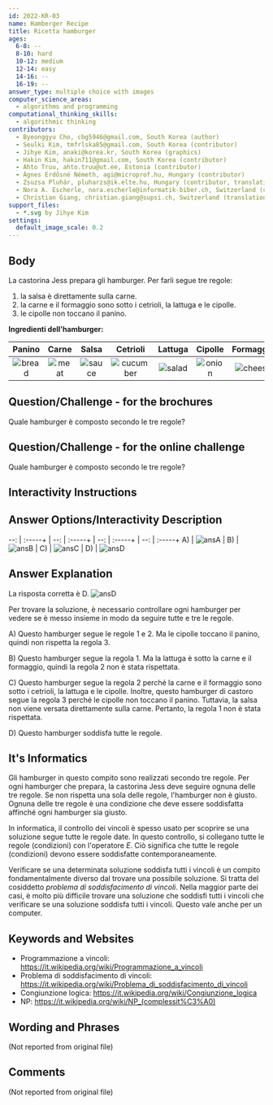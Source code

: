 ```yaml
---
id: 2022-KR-03
name: Hamberger Recipe
title: Ricetta hamburger
ages:
  6-8: --
  8-10: hard
  10-12: medium
  12-14: easy
  14-16: --
  16-19: --
answer_type: multiple choice with images
computer_science_areas:
  - algorithms and programming
computational_thinking_skills:
  - algorithmic thinking
contributors:
  - Byeonggyu Cho, cbg5946@gmail.com, South Korea (author)
  - Seulki Kim, tmfrlska85@gmail.com, South Korea (contributor)
  - Jihye Kim, anaki@korea.kr, South Korea (graphics)
  - Hakin Kim, hakin711@gmail.com, South Korea (contributor)
  - Ahto Truu, ahto.truu@ut.ee, Estonia (contributor)
  - Ágnes Erdősné Németh, agi@microprof.hu, Hungary (contributor)
  - Zsuzsa Pluhár, pluharzs@ik.elte.hu, Hungary (contributor, translation from English into German)
  - Nora A. Escherle, nora.escherle@informatik-biber.ch, Switzerland (contributor)
  - Christian Giang, christian.giang@supsi.ch, Switzerland (translation from German into Italian)  
support_files:
  - *.svg by Jihye Kim
settings:
  default_image_scale: 0.2
---
```


[ansA]: graphics/2022-KR-03-answerA.svg "Soliuzione A"
[ansB]: graphics/2022-KR-03-answerB.svg "Soliuzione B"
[ansC]: graphics/2022-KR-03-answerC.svg "Soliuzione C"
[ansD]: graphics/2022-KR-03-answerD.svg "Soliuzione D"
[bread]: graphics/2022-KR-03-taskbody_bread.svg "Pane"
[cheese]: graphics/2022-KR-03-taskbody_cheese.svg "Formaggio"
[cucumber]: graphics/2022-KR-03-taskbody_cucumber.svg "Cetriolo"
[meat]: graphics/2022-KR-03-taskbody_meat.svg "Carne"
[onion]: graphics/2022-KR-03-taskbody_onion.svg "Cipolla"
[salad]: graphics/2022-KR-03-taskbody_salad.svg "Lattuga"
[sauce]: graphics/2022-KR-03-taskbody_sauce.svg "Salsa"


## Body

La castorina Jess prepara gli hamburger. Per farli segue tre regole:
1. la salsa è direttamente sulla carne.
2. la carne e il formaggio sono sotto i cetrioli, la lattuga e le cipolle.
3. le cipolle non toccano il panino.

**Ingredienti dell'hamburger:**

|  Panino  |  Carne  |  Salsa   |  Cetrioli   | Lattuga  | Cipolle  | Formaggio |
| :------: | :-----: | :------: | :---------: | :------: | :------: | :-------: |
| ![bread] | ![meat] | ![sauce] | ![cucumber] | ![salad] | ![onion] | ![cheese] |


## Question/Challenge - for the brochures

Quale hamburger è composto secondo le tre regole?


## Question/Challenge - for the online challenge

Quale hamburger è composto secondo le tre regole?


## Interactivity Instructions

<!-- empty -->

## Answer Options/Interactivity Description

--: | :-----+ | --: | :-----+ | --: | :-----+ | --: | :-----+
 A) | ![ansA] |  B) | ![ansB] |  C) | ![ansC] |  D) | ![ansD]


## Answer Explanation

La risposta corretta è D. 
![ansD]

Per trovare la soluzione, è necessario controllare ogni hamburger per vedere se è messo insieme in modo da seguire tutte e tre le regole. 

A) Questo hamburger segue le regole 1 e 2. Ma le cipolle toccano il panino, quindi non rispetta la regola 3.

B) Questo hamburger segue la regola 1. Ma la lattuga è sotto la carne e il formaggio, quindi la regola 2 non è stata rispettata.

C) Questo hamburger segue la regola 2 perché la carne e il formaggio sono sotto i cetrioli, la lattuga e le cipolle. Inoltre, questo hamburger di castoro segue la regola 3 perché le cipolle non toccano il panino. Tuttavia, la salsa non viene versata direttamente sulla carne. Pertanto, la regola 1 non è stata rispettata.

D) Questo hamburger soddisfa tutte le regole.


## It's Informatics

Gli hamburger in questo compito sono realizzati secondo tre regole. Per ogni hamburger che prepara, la castorina Jess deve seguire ognuna delle tre regole. Se non rispetta una sola delle regole, l'hamburger non è giusto. Ognuna delle tre regole è una condizione che deve essere soddisfatta affinché ogni hamburger sia giusto.

In informatica, il controllo dei vincoli è spesso usato per scoprire se una soluzione segue tutte le regole date. In questo controllo, si collegano tutte le regole (condizioni) con l'operatore _E_. Ciò significa che tutte le regole (condizioni) devono essere soddisfatte contemporaneamente.

Verificare se una determinata soluzione soddisfa tutti i vincoli è un compito fondamentalmente diverso dal trovare una possibile soluzione. Si tratta del cosiddetto _problema di soddisfacimento di vincoli_. Nella maggior parte dei casi, è molto più difficile trovare una soluzione che soddisfi tutti i vincoli che verificare se una soluzione soddisfa tutti i vincoli. Questo vale anche per un computer.


## Keywords and Websites

 - Programmazione a vincoli: https://it.wikipedia.org/wiki/Programmazione_a_vincoli
 - Problema di soddisfacimento di vincoli: https://it.wikipedia.org/wiki/Problema_di_soddisfacimento_di_vincoli
 - Congiunzione logica: https://it.wikipedia.org/wiki/Congiunzione_logica
 - NP: https://it.wikipedia.org/wiki/NP_(complessit%C3%A0)


## Wording and Phrases

(Not reported from original file)


## Comments

(Not reported from original file)
